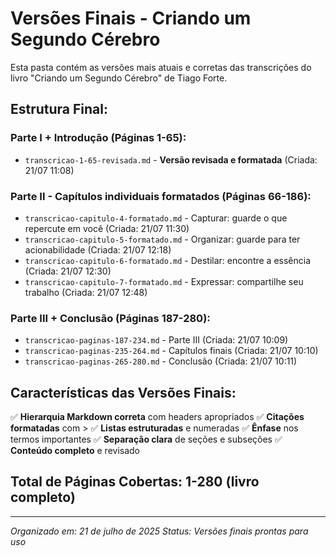 # Versões Finais - Criando um Segundo Cérebro

Esta pasta contém as versões mais atuais e corretas das transcrições do livro "Criando um Segundo Cérebro" de Tiago Forte.

## Estrutura Final:

### Parte I + Introdução (Páginas 1-65):
- `transcricao-1-65-revisada.md` - **Versão revisada e formatada** (Criada: 21/07 11:08)

### Parte II - Capítulos individuais formatados (Páginas 66-186):
- `transcricao-capitulo-4-formatado.md` - Capturar: guarde o que repercute em você (Criada: 21/07 11:30)
- `transcricao-capitulo-5-formatado.md` - Organizar: guarde para ter acionabilidade (Criada: 21/07 12:18)
- `transcricao-capitulo-6-formatado.md` - Destilar: encontre a essência (Criada: 21/07 12:30)
- `transcricao-capitulo-7-formatado.md` - Expressar: compartilhe seu trabalho (Criada: 21/07 12:48)

### Parte III + Conclusão (Páginas 187-280):
- `transcricao-paginas-187-234.md` - Parte III (Criada: 21/07 10:09)
- `transcricao-paginas-235-264.md` - Capítulos finais (Criada: 21/07 10:10)
- `transcricao-paginas-265-280.md` - Conclusão (Criada: 21/07 10:11)

## Características das Versões Finais:

✅ **Hierarquia Markdown correta** com headers apropriados
✅ **Citações formatadas** com > 
✅ **Listas estruturadas** e numeradas
✅ **Ênfase** nos termos importantes
✅ **Separação clara** de seções e subseções
✅ **Conteúdo completo** e revisado

## Total de Páginas Cobertas: 1-280 (livro completo)

---
*Organizado em: 21 de julho de 2025*
*Status: Versões finais prontas para uso*